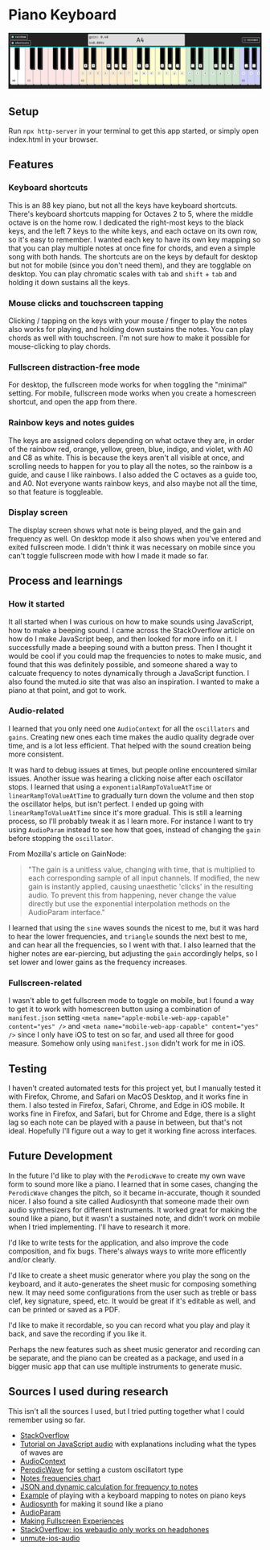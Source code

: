 # Piano Keyboard

![piano keyboard](piano-keyboard.png)

## Setup

Run `npx http-server` in your terminal to get this app started, or simply open index.html in your browser.

## Features

### Keyboard shortcuts

This is an 88 key piano, but not all the keys have keyboard shortcuts. There's keyboard shortcuts mapping for Octaves 2 to 5, where the middle octave is on the home row. I dedicated the right-most keys to the black keys, and the left 7 keys to the white keys, and each octave on its own row, so it's easy to remember. I wanted each key to have its own key mapping so that you can play multiple notes at once fine for chords, and even a simple song with both hands. The shortcuts are on the keys by default for desktop but not for mobile (since you don't need them), and they are togglable on desktop. You can play chromatic scales with `tab` and `shift` + `tab` and holding it down sustains all the keys.

### Mouse clicks and touchscreen tapping

Clicking / tapping on the keys with your mouse / finger to play the notes also works for playing, and holding down sustains the notes. You can play chords as well with touchscreen. I'm not sure how to make it possible for mouse-clicking to play chords.

### Fullscreen distraction-free mode

For desktop, the fullscreen mode works for when toggling the "minimal" setting. For mobile, fullscreen mode works when you create a homescreen shortcut, and open the app from there.

### Rainbow keys and notes guides

The keys are assigned colors depending on what octave they are, in order of the rainbow red, orange, yellow, green, blue, indigo, and violet, with A0 and C8 as white. This is because the keys aren't all visible at once, and scrolling needs to happen for you to play all the notes, so the rainbow is a guide, and cause I like rainbows. I also added the C octaves as a guide too, and A0. Not everyone wants rainbow keys, and also maybe not all the time, so that feature is toggleable.

### Display screen

The display screen shows what note is being played, and the gain and frequency as well. On desktop mode it also shows when you've entered and exited fullscreen mode. I didn't think it was necessary on mobile since you can't toggle fullscreen mode with how I made it made so far.

## Process and learnings

### How it started

It all started when I was curious on how to make sounds using JavaScript, how to make a beeping sound. I came across the StackOverflow article on how do I make JavaScript beep, and then looked for more info on it. I successfully made a beeping sound with a button press. Then I thought it would be cool if you could map the frequencies to notes to make music, and found that this was definitely possible, and someone shared a way to calcuate frequency to notes dynamically through a JavaScript function. I also found the muted.io site that was also an inspiration. I wanted to make a piano at that point, and got to work.

### Audio-related

I learned that you only need one `AudioContext` for all the `oscillators` and `gains`. Creating new ones each time makes the audio quality degrade over time, and is a lot less efficient. That helped with the sound creation being more consistent.

It was hard to debug issues at times, but people online encountered similar issues. Another issue was hearing a clicking noise after each oscillator stops. I learned that using a `exponentialRampToValueAtTime` or `linearRampToValueAtTime` to gradually turn down the volume and then stop the oscillator helps, but isn't perfect. I ended up going with `linearRampToValueAtTime` since it's more gradual. This is still a learning process, so I'll probably tweak it as I learn more. For instance I want to try using `AudioParam` instead to see how that goes, instead of changing the `gain` before stopping the `oscillator`.

From Mozilla's article on GainNode:
> "The gain is a unitless value, changing with time, that is multiplied to each corresponding sample of all input channels. If modified, the new gain is instantly applied, causing unaesthetic 'clicks' in the resulting audio. To prevent this from happening, never change the value directly but use the exponential interpolation methods on the AudioParam interface."

I learned that using the `sine` waves sounds the nicest to me, but it was hard to hear the lower frequencies, and `triangle` sounds the next best to me, and can hear all the frequencies, so I went with that. I also learned that the higher notes are ear-piercing, but adjusting the `gain` accordingly helps, so I set lower and lower gains as the frequency increases.

### Fullscreen-related

I wasn't able to get fullscreen mode to toggle on mobile, but I found a way to get it to work with homescreen button using a combination of `manifest.json` setting `<meta name="apple-mobile-web-app-capable" content="yes" />` and `<meta name="mobile-web-app-capable" content="yes" />` since I only have iOS to test on so far, and used all three for good measure. Somehow only using `manifest.json` didn't work for me in iOS.

## Testing

I haven't created automated tests for this project yet, but I manually tested it with Firefox, Chrome, and Safari on MacOS Desktop, and it works fine in them. I also tested in Firefox, Safari, Chrome, and Edge in iOS mobile. It works fine in Firefox, and Safari, but for Chrome and Edge, there is a slight lag so each note can be played with a pause in between, but that's not ideal. Hopefully I'll figure out a way to get it working fine across interfaces.

## Future Development

In the future I'd like to play with the `PerodicWave` to create my own wave form to sound more like a piano. I learned that in some cases, changing the `PerodicWave` changes the pitch, so it became in-accurate, though it sounded nicer. I also found a site called Audiosynth that someone made their own audio synthesizers for different instruments. It worked great for making the sound like a piano, but it wasn't a sustained note, and didn't work on mobile when I tried implementing. I'll have to research it more.

I'd like to write tests for the application, and also improve the code composition, and fix bugs. There's always ways to write more efficently and/or clearly.

I'd like to create a sheet music generator where you play the song on the keyboard, and it auto-generates the sheet music for composing something new. It may need some configurations from the user such as treble or bass clef, key signature, speed, etc. It would be great if it's editable as well, and can be printed or saved as a PDF.

I'd like to make it recordable, so you can record what you play and play it back, and save the recording if you like it.

Perhaps the new features such as sheet music generator and recording can be separate, and the piano can be created as a package, and used in a bigger music app that can use multiple instruments to generate music.

## Sources I used during research

This isn't all the sources I used, but I tried putting together what I could remember using so far.

- [StackOverflow](https://stackoverflow.com/questions/879152/how-do-i-make-javascript-beep)
- [Tutorial on JavaScript audio](https://marcgg.com/blog/2016/11/01/javascript-audio/) with explanations including what the types of waves are
- [AudioContext](https://developer.mozilla.org/en-US/docs/Web/API/AudioContext)
- [PerodicWave](https://developer.mozilla.org/en-US/docs/Web/API/PeriodicWave) for setting a custom oscillatort type
- [Notes frequencies chart](https://muted.io/note-frequencies/)
- [JSON and dynamic calculation for frequency to notes](https://gist.github.com/marcgg/94e97def0e8694f906443ed5262e9cbb)
- [Example](https://recursivearts.com/virtual-piano/) of playing with a keyboard mapping to notes on piano keys
- [Audiosynth](https://keithwhor.github.io/audiosynth/) for making it sound like a piano
- [AudioParam](https://developer.mozilla.org/en-US/docs/Web/API/AudioParam)
- [Making Fullscreen Experiences](https://web.dev/fullscreen/)
- [StackOverflow: ios webaudio only works on headphones](https://stackoverflow.com/questions/21122418/ios-webaudio-only-works-on-headphones/46839941#46839941)
- [unmute-ios-audio](https://github.com/feross/unmute-ios-audio/tree/master)

